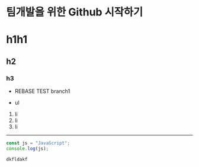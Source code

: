 # 팀개발을 위한 Github 시작하기
# h1h1
## h2
### h3

- REBASE TEST branch1

* ul

1. li
2. li
3. li

---
~~~js
const js = "JavaScript";
console.log(js);
~~~
 `dkfldakf`




